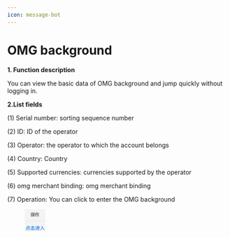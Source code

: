 ```yaml
---
icon: message-bot
---
```


# OMG background

**1. Function description**

You can view the basic data of OMG background and jump quickly without logging in.

**2.List fields**

(1) Serial number: sorting sequence number

(2) ID: ID of the operator

(3) Operator: the operator to which the account belongs

(4) Country: Country

(5) Supported currencies: currencies supported by the operator

(6) omg merchant binding: omg merchant binding

(7) Operation: You can click to enter the OMG background

<div align="left"><figure><img src="../.gitbook/assets/image (102).png" alt="" width="47"><figcaption></figcaption></figure></div>

